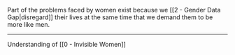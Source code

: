 Part of the problems faced by women exist because we [[2 - Gender Data Gap|disregard]] their lives at the same time that we demand them to be more like men.

---

Understanding of [[0 - Invisible Women]]